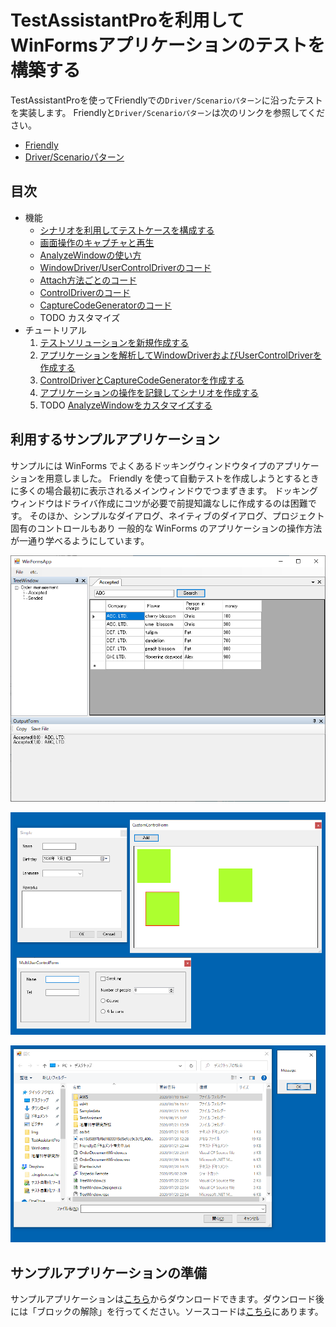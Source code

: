 # TestAssistantProを利用してWinFormsアプリケーションのテストを構築する

TestAssistantProを使ってFriendlyでの`Driver/Scenarioパターン`に沿ったテストを実装します。
Friendlyと`Driver/Scenarioパターン`は次のリンクを参照してください。

+ [Friendly](https://github.com/Codeer-Software/Friendly/blob/master/README.jp.md)
+ [Driver/Scenarioパターン](https://github.com/Codeer-Software/Friendly/blob/master/TestAutomationDesign.jp.md)

## 目次

- 機能
  - [シナリオを利用してテストケースを構成する](feature/Scenario.md)
  - [画面操作のキャプチャと再生](feature/CaptureAndExecute.md)
  - [AnalyzeWindowの使い方](feature/AnalyzeWindow.md)
  - [WindowDriver/UserControlDriverのコード](feature/GeneratedCode.md)
  - [Attach方法ごとのコード](feature/Attach.md)
  - [ControlDriverのコード](feature/ControlDriver.md)
  - [CaptureCodeGeneratorのコード](feature/CaptureCodeGenerator.md)
  - TODO カスタマイズ<br>
- チュートリアル
  1. [テストソリューションを新規作成する](tutorial/Sln.md)
  2. [アプリケーションを解析してWindowDriverおよびUserControlDriverを作成する](tutorial/WindowDriver.md)
  3. [ControlDriverとCaptureCodeGeneratorを作成する](tutorial/ControlDriver.md)
  4. [アプリケーションの操作を記録してシナリオを作成する](tutorial/Scenario.md)
  5. TODO [AnalyzeWindowをカスタマイズする](tutorial/Customize.md)

## 利用するサンプルアプリケーション

サンプルには WinForms でよくあるドッキングウィンドウタイプのアプリケーションを用意しました。
Friendly を使って自動テストを作成しようとするときに多くの場合最初に表示されるメインウィンドウでつまずきます。
ドッキングウィンドウはドライバ作成にコツが必要で前提知識なしに作成するのは困難です。
そのほか、シンプルなダイアログ、ネイティブのダイアログ、プロジェクト固有のコントロールもあり
一般的な WinForms のアプリケーションの操作方法が一通り学べるようにしています。

![MainFrame.png](Img/MainFrame.png)

![SampleDialogs.png](Img/SampleDialogs.png)

![NativeWindows.png](Img/NativeWindows.png)

## サンプルアプリケーションの準備
サンプルアプリケーションは[こちら](https://github.com/Codeer-Software/TestAssistantPro.Manual/releases/download/ver0.1/WinFormApp.zip)からダウンロードできます。ダウンロード後には「ブロックの解除」を行ってください。ソースコードは[こちら](WinFormsApp)にあります。